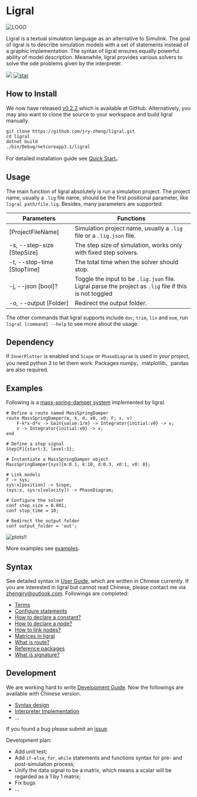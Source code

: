 <!-- Copyright (C) 2019-2021 Junruoyu Zheng. Home page: https://junruoyu-zheng.gitee.io/ligral

     Distributed under MIT license.
     See file LICENSE for detail or copy at https://opensource.org/licenses/MIT
-->

# Ligral

![LOGO](https://sued-wind.cc/static/img/ligral/ligral.png)

Ligral is a textual simulation language as an alternative to Simulink. The goal of ligral is to describe simulation models with a set of statements instead of a graphic implementation. The syntax of ligral ensures equally powerful ability of model description. Meanwhile, ligral provides various solvers to solve the ode problems given by the interpreter.

<p>
<a href="https://github.com/jry-zheng/ligral/releases/v0.2.1"><img src="https://img.shields.io/badge/Version-0.2.1-brightgreen"></img></a>
<a href='https://github.com/JRY-Zheng/ligral/stargazers'><img src='https://img.shields.io/github/stars/JRY-Zheng/ligral' alt='star'></img></a>
</p>

## How to Install

We now have released [v0.2.2](https://github.com/jry-zheng/ligral/releases/v0.2.2-beta) which is available at GitHub. Alternatively, you may also want to clone the source to your workspace and build ligral manually.

    git clone https://github.com/jry-zheng/ligral.git
    cd ligral
    dotnet build
    ./bin/Debug/netcoreapp3.1/ligral

For detailed installation guide see [Quick Start](doc/quick-start/README.md)。

## Usage

The main function of ligral absolutely is run a simulation project. The project name, usually a `.lig` file name, should be the first positional parameter, like `ligral path/file.lig`. Besides, many parameters are supported:

|   Parameters        | Functions           |
|   --          | --            |
|  [ProjectFileName] |  Simulation project name, usually a `.lig` file or a `.lig.json` file.      |
|  -s, --step-size [StepSize]    | The step size of simulation, works only with fixed step solvers.   |
|  -t, --stop-time [StopTime]    | The total time when the solver should stop. |
|  -j, --json [bool]?    | Toggle the input to be `.lig.json` file. Ligral parse the project as `.lig` file if this is not toggled |
|  -o, --output [Folder] | Redirect the output folder. |

The other commands that ligral supports include `doc`, `trim`, `lin` and `exm`, run `ligral [command] --help` to see more about the usage.

## Dependency

If `InnerPlotter` is enabled and `Scope` or `PhaseDiagram` is used in your project, you need python 3 to let them work. Packages numpy、matplotlib、pandas are also required. 

## Examples

Following is a [mass-spring-damper system](examples/mass-spring-damper/main.lig) implemented by ligral.

    # Define a route named MassSpringDamper
    route MassSpringDamper(m, k, d, x0, v0; F; x, v)
        F-k*x-d*v -> Gain{value:1/m} -> Integrator{initial:v0} -> v;
        v -> Integrator{initial:x0} -> x;
    end

    # Define a step signal
    Step[F]{start:3, level:5};

    # Instantiate a MassSpringDamper object
    MassSpringDamper[sys]{m:0.1, k:10, d:0.3, x0:1, v0: 0};

    # Link models
    F -> sys;
    sys:x[position] -> Scope;
    (sys:x, sys:v[velocity]) -> PhaseDiagram;

    # Configure the solver
    conf step_size = 0.001;
    conf stop_time = 10;

    # Redirect the output folder
    conf output_folder = 'out';

![plots!!](web/img/mass-spring-damper.gif)

More examples see [examples](examples/).

## Syntax

See detailed syntax in [User Guide](doc/user-guide/README.md), which are written in Chinese currently. If you are interested in ligral but cannot read Chinese, please contact me via [zhengjry@outlook.com](mailto:zhengjry@outlook.com). Followings are completed:

- [Terms](doc/user-guide/terms.md)
- [Configure statements](doc/user-guide/config.md)
- [How to declare a constant?](doc/user-guide/const.md)
- [How to declare a node?](doc/user-guide/node.md)
- [How to link nodes?](doc/user-guide/link.md)
- [Matrices in ligral](doc/user-guide/matrix.md)
- [What is route?](doc/user-guide/route.md)
- [Reference packages](doc/user-guide/import.md)
- [What is signature?](doc/user-guide/signature.md)

## Development

We are working hard to write [Development Guide](doc/dev-guide/README.md). Now the followings are available with Chinese version.

- [Syntax design](doc/dev-guide/syntax.md)
- [Interpreter Implementation](doc/dev-guide/interpreter.md)
- ...

If you found a bug please submit an [issue](https://gitee.com/junruoyu-zheng/ligral/issues).

Development plan:

- Add unit test;
- Add `if-else`, `for`, `while` statements and functions syntax for pre- and post-simulation process; 
- Unify the data signal to be a matrix, which means a scalar will be regarded as a 1 by 1 matrix;
- Fix bugs
- ...
